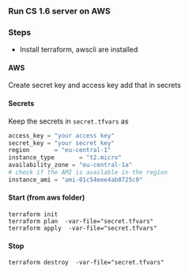 ### Run CS 1.6 server on AWS

### Steps

- Install terraform, awscli are installed

#### AWS 

Create secret key and access key add that in secrets

#### Secrets

Keep the secrets in `secret.tfvars` as 

```terraform
access_key = "your access key"
secret_key = "your secret key"
region       = "eu-central-1"
instance_type       = "t2.micro"
availability_zone = "eu-central-1a"
# check if the AMI is available in the region
instance_ami = "ami-01c54eee4ab8725c0"
```


#### Start (from aws folder)

```
terraform init
terraform plan  -var-file="secret.tfvars"
terraform apply  -var-file="secret.tfvars"
```

#### Stop

```
terraform destroy  -var-file="secret.tfvars"
```

